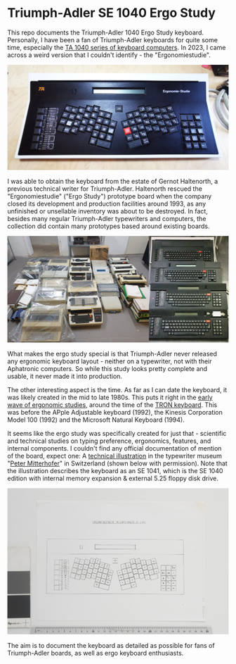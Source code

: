 # Triumph-Adler SE 1040 Ergo Study
This repo documents the Triumph-Adler 1040 Ergo Study keyboard. Personally, I have been a fan of Triumph-Adler keyboards for quite some time, especially the [TA 1040 series of keyboard computers](https://github.com/DirkSonguer/keyboard-TA-SE-1040). In 2023, I came across a weird version that I couldn't identify - the "Ergonomiestudie".

![alt text](https://github.com/DirkSonguer/keyboard-TA-SE-1040-Ergo/blob/main/images/TA-SE-1040-Ergo-front.jpg "TA SE 1040 Ergo Front View")

I was able to obtain the keyboard from the estate of Gernot Haltenorth, a previous technical writer for Triumph-Adler. Haltenorth rescued the "Ergonomiestudie" ("Ergo Study") prototype board when the company closed its development and production facilities around 1993, as any unfinished or unsellable inventory was about to be destroyed. In fact, besides many regular Triumph-Adler typewriters and computers, the collection did contain many prototypes based around existing boards.

![alt text](https://github.com/DirkSonguer/keyboard-TA-SE-1040-Ergo/blob/main/images/TA-SE-1040-Ergo-collection-prototypes.jpg "Triumph-Adler Collection & Prototypes")

What makes the ergo study special is that Triumph-Adler never released any ergonomic keyboard layout - neither on a typewriter, not with their Aphatronic computers. So while this study looks pretty complete and usable, it never made it into production.

The other interesting aspect is the time. As far as I can date the keyboard, it was likely created in the mid to late 1980s. This puts it right in the [early wave of ergonomic studies](http://xahlee.info/kbd/i2/split_keyboard__david_Rempel_2008_HF.pdf), around the time of the [TRON keyboard](http://xahlee.info/kbd/TRON_keyboard.html). This was before the APple Adjustable keyboard (1992), the Kinesis Corporation Model 100 (1992) and the Microsoft Natural Keyboard (1994).

It seems like the ergo study was specifically created for just that - scientific and technical studies on typing preference, ergonomics, features, and internal components. I couldn't find any official documentation of mention of the board, expect one: A [technical illustration](https://www.provinz.bz.it/katalog-kulturgueter/de/neu-erfasste-objekte.asp?kks_priref=150016971) in the typewriter museum "[Peter Mitterhofer](https://www.schreibmaschinenmuseum.com/en/)" in Switzerland (shown below with permission). Note that the illustration describes the keyboard as an SE 1041, which is the SE 1040 edition with internal memory expansion & external 5.25 floppy disk drive.

![alt text](https://github.com/DirkSonguer/keyboard-TA-SE-1040-Ergo/blob/main/images/TA-SE-1040-Ergo-SMM_003005_00large.jpg "Triumph-Adler Museum Peter Mitterhofer")

The aim is to document the keyboard as detailed as possible for fans of Triumph-Adler boards, as well as ergo keyboard enthusiasts.

